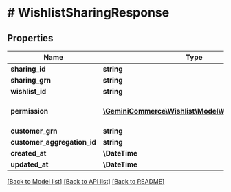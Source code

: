 # # WishlistSharingResponse


## Properties


Name | Type | Description | Notes
------------ | ------------- | ------------- | -------------
**sharing_id**| **string** |   | [optional]
**sharing_grn**| **string** |   | [optional]
**wishlist_id**| **string** |   | [optional]
**permission**| [**\GeminiCommerce\Wishlist\Model\WishlistPermission**](WishlistPermission.md) |  for more information please, see Model/WishlistPermission.php  | [optional]
**customer_grn**| **string** |   | [optional]
**customer_aggregation_id**| **string** |   | [optional]
**created_at**| **\DateTime** |   | [optional]
**updated_at**| **\DateTime** |   | [optional]


[[Back to Model list]](../../README.md#models) [[Back to API list]](../../README.md#endpoints) [[Back to README]](../../README.md)